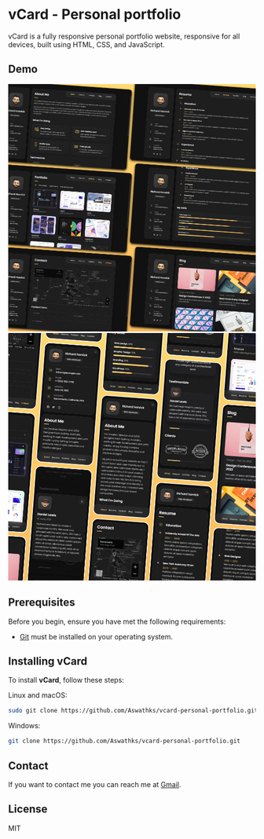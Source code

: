 # vCard - Personal portfolio



vCard is a fully responsive personal portfolio website, responsive for all devices, built using HTML, CSS, and JavaScript.

## Demo

![vCard Desktop Demo](./website-demo-image/desktop.png "Desktop Demo")
![vCard Mobile Demo](./website-demo-image/mobile.png "Mobile Demo")

## Prerequisites

Before you begin, ensure you have met the following requirements:

* [Git](https://git-scm.com/downloads "Download Git") must be installed on your operating system.

## Installing vCard

To install **vCard**, follow these steps:

Linux and macOS:

```bash
sudo git clone https://github.com/Aswathks/vcard-personal-portfolio.git
```

Windows:

```bash
git clone https://github.com/Aswathks/vcard-personal-portfolio.git
```

## Contact

If you want to contact me you can reach me at [Gmail](shanthiaswath05@gmail.com).

## License

MIT

